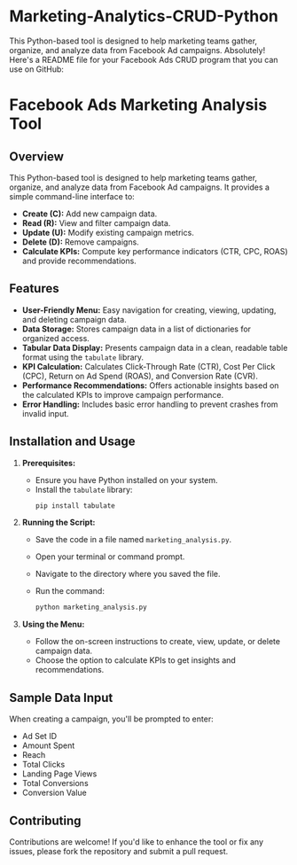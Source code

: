 # Marketing-Analytics-CRUD-Python
This Python-based tool is designed to help marketing teams gather, organize, and analyze data from Facebook Ad campaigns.
Absolutely! Here's a README file for your Facebook Ads CRUD program that you can use on GitHub:

# Facebook Ads Marketing Analysis Tool

## Overview

This Python-based tool is designed to help marketing teams gather, organize, and analyze data from Facebook Ad campaigns. It provides a simple command-line interface to:

- **Create (C):**  Add new campaign data.
- **Read (R):** View and filter campaign data.
- **Update (U):** Modify existing campaign metrics.
- **Delete (D):** Remove campaigns.
- **Calculate KPIs:** Compute key performance indicators (CTR, CPC, ROAS) and provide recommendations.

## Features

- **User-Friendly Menu:** Easy navigation for creating, viewing, updating, and deleting campaign data.
- **Data Storage:** Stores campaign data in a list of dictionaries for organized access.
- **Tabular Data Display:** Presents campaign data in a clean, readable table format using the `tabulate` library.
- **KPI Calculation:** Calculates Click-Through Rate (CTR), Cost Per Click (CPC), Return on Ad Spend (ROAS), and Conversion Rate (CVR).
- **Performance Recommendations:** Offers actionable insights based on the calculated KPIs to improve campaign performance.
- **Error Handling:** Includes basic error handling to prevent crashes from invalid input.

## Installation and Usage

1. **Prerequisites:**
   - Ensure you have Python installed on your system.
   - Install the `tabulate` library:
     ```bash
     pip install tabulate
     ```

2. **Running the Script:**
   - Save the code in a file named `marketing_analysis.py`.
   - Open your terminal or command prompt.
   - Navigate to the directory where you saved the file.
   - Run the command:

     ```bash
     python marketing_analysis.py
     ```

3. **Using the Menu:**
   - Follow the on-screen instructions to create, view, update, or delete campaign data.
   - Choose the option to calculate KPIs to get insights and recommendations.

## Sample Data Input

When creating a campaign, you'll be prompted to enter:

- Ad Set ID
- Amount Spent
- Reach
- Total Clicks
- Landing Page Views
- Total Conversions
- Conversion Value

## Contributing

Contributions are welcome! If you'd like to enhance the tool or fix any issues, please fork the repository and submit a pull request.
